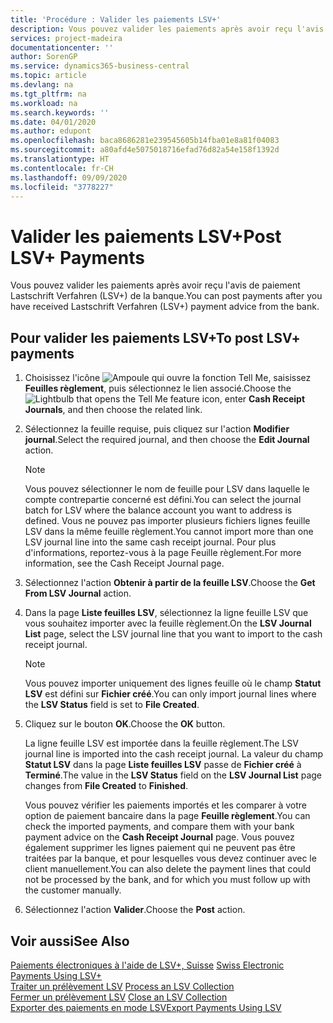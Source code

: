 ```yaml
---
title: 'Procédure : Valider les paiements LSV+'
description: Vous pouvez valider les paiements après avoir reçu l'avis de paiement Lastschrift Verfahren (LSV+) de la banque.
services: project-madeira
documentationcenter: ''
author: SorenGP
ms.service: dynamics365-business-central
ms.topic: article
ms.devlang: na
ms.tgt_pltfrm: na
ms.workload: na
ms.search.keywords: ''
ms.date: 04/01/2020
ms.author: edupont
ms.openlocfilehash: baca8686281e239545605b14fba01e8a81f04083
ms.sourcegitcommit: a80afd4e5075018716efad76d82a54e158f1392d
ms.translationtype: HT
ms.contentlocale: fr-CH
ms.lasthandoff: 09/09/2020
ms.locfileid: "3778227"
---
```

# <a name="post-lsv-payments"></a><span data-ttu-id="e07a0-103">Valider les paiements LSV+</span><span class="sxs-lookup"><span data-stu-id="e07a0-103">Post LSV+ Payments</span></span>
<span data-ttu-id="e07a0-104">Vous pouvez valider les paiements après avoir reçu l'avis de paiement Lastschrift Verfahren (LSV+) de la banque.</span><span class="sxs-lookup"><span data-stu-id="e07a0-104">You can post payments after you have received Lastschrift Verfahren (LSV+) payment advice from the bank.</span></span>  

## <a name="to-post-lsv-payments"></a><span data-ttu-id="e07a0-105">Pour valider les paiements LSV+</span><span class="sxs-lookup"><span data-stu-id="e07a0-105">To post LSV+ payments</span></span>  

1.  <span data-ttu-id="e07a0-106">Choisissez l'icône ![Ampoule qui ouvre la fonction Tell Me](../../media/ui-search/search_small.png "Dites-moi ce que vous voulez faire"), saisissez **Feuilles règlement**, puis sélectionnez le lien associé.</span><span class="sxs-lookup"><span data-stu-id="e07a0-106">Choose the ![Lightbulb that opens the Tell Me feature](../../media/ui-search/search_small.png "Tell me what you want to do") icon, enter **Cash Receipt Journals**, and then choose the related link.</span></span>  
2.  <span data-ttu-id="e07a0-107">Sélectionnez la feuille requise, puis cliquez sur l'action **Modifier journal**.</span><span class="sxs-lookup"><span data-stu-id="e07a0-107">Select the required journal, and then choose the **Edit Journal** action.</span></span>  

    > [!NOTE]  
    >  <span data-ttu-id="e07a0-108">Vous pouvez sélectionner le nom de feuille pour LSV dans laquelle le compte contrepartie concerné est défini.</span><span class="sxs-lookup"><span data-stu-id="e07a0-108">You can select the journal batch for LSV where the balance account you want to address is defined.</span></span> <span data-ttu-id="e07a0-109">Vous ne pouvez pas importer plusieurs fichiers lignes feuille LSV dans la même feuille règlement.</span><span class="sxs-lookup"><span data-stu-id="e07a0-109">You cannot import more than one LSV journal line into the same cash receipt journal.</span></span> <span data-ttu-id="e07a0-110">Pour plus d'informations, reportez-vous à la page Feuille règlement.</span><span class="sxs-lookup"><span data-stu-id="e07a0-110">For more information, see the Cash Receipt Journal page.</span></span>  

3.  <span data-ttu-id="e07a0-111">Sélectionnez l'action **Obtenir à partir de la feuille LSV**.</span><span class="sxs-lookup"><span data-stu-id="e07a0-111">Choose the **Get From LSV Journal** action.</span></span>  
4.  <span data-ttu-id="e07a0-112">Dans la page **Liste feuilles LSV**, sélectionnez la ligne feuille LSV que vous souhaitez importer avec la feuille règlement.</span><span class="sxs-lookup"><span data-stu-id="e07a0-112">On the **LSV Journal List** page, select the LSV journal line that you want to import to the cash receipt journal.</span></span>  

    > [!NOTE]  
    >  <span data-ttu-id="e07a0-113">Vous pouvez importer uniquement des lignes feuille où le champ **Statut LSV** est défini sur **Fichier créé**.</span><span class="sxs-lookup"><span data-stu-id="e07a0-113">You can only import journal lines where the **LSV Status** field is set to **File Created**.</span></span>  

5.  <span data-ttu-id="e07a0-114">Cliquez sur le bouton **OK**.</span><span class="sxs-lookup"><span data-stu-id="e07a0-114">Choose the **OK** button.</span></span>  

    <span data-ttu-id="e07a0-115">La ligne feuille LSV est importée dans la feuille règlement.</span><span class="sxs-lookup"><span data-stu-id="e07a0-115">The LSV journal line is imported into the cash receipt journal.</span></span> <span data-ttu-id="e07a0-116">La valeur du champ **Statut LSV** dans la page **Liste feuilles LSV** passe de **Fichier créé** à **Terminé**.</span><span class="sxs-lookup"><span data-stu-id="e07a0-116">The value in the **LSV Status** field on the **LSV Journal List** page changes from **File Created** to **Finished**.</span></span>  

    <span data-ttu-id="e07a0-117">Vous pouvez vérifier les paiements importés et les comparer à votre option de paiement bancaire dans la page **Feuille règlement**.</span><span class="sxs-lookup"><span data-stu-id="e07a0-117">You can check the imported payments, and compare them with your bank payment advice on the **Cash Receipt Journal** page.</span></span> <span data-ttu-id="e07a0-118">Vous pouvez également supprimer les lignes paiement qui ne peuvent pas être traitées par la banque, et pour lesquelles vous devez continuer avec le client manuellement.</span><span class="sxs-lookup"><span data-stu-id="e07a0-118">You can also delete the payment lines that could not be processed by the bank, and for which you must follow up with the customer manually.</span></span>  

6.  <span data-ttu-id="e07a0-119">Sélectionnez l'action **Valider**.</span><span class="sxs-lookup"><span data-stu-id="e07a0-119">Choose the **Post** action.</span></span>  

## <a name="see-also"></a><span data-ttu-id="e07a0-120">Voir aussi</span><span class="sxs-lookup"><span data-stu-id="e07a0-120">See Also</span></span>  
 <span data-ttu-id="e07a0-121">[Paiements électroniques à l'aide de LSV+, Suisse](swiss-electronic-payments-using-lsv-.md) </span><span class="sxs-lookup"><span data-stu-id="e07a0-121">[Swiss Electronic Payments Using LSV+](swiss-electronic-payments-using-lsv-.md) </span></span>  
 <span data-ttu-id="e07a0-122">[Traiter un prélèvement LSV](how-to-process-an-lsv-collection.md) </span><span class="sxs-lookup"><span data-stu-id="e07a0-122">[Process an LSV Collection](how-to-process-an-lsv-collection.md) </span></span>  
 <span data-ttu-id="e07a0-123">[Fermer un prélèvement LSV](how-to-close-an-lsv-collection.md) </span><span class="sxs-lookup"><span data-stu-id="e07a0-123">[Close an LSV Collection](how-to-close-an-lsv-collection.md) </span></span>  
 [<span data-ttu-id="e07a0-124">Exporter des paiements en mode LSV</span><span class="sxs-lookup"><span data-stu-id="e07a0-124">Export Payments Using LSV</span></span>](how-to-export-payments-using-lsv.md) 

